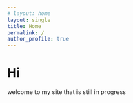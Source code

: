 ```yaml
---
# layout: home
layout: single
title: Home
permalink: /
author_profile: true
---
```


<!-- ---
layout: home
author_profile: true
--- -->

# Hi

welcome to my site that is still in progress